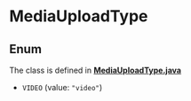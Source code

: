 

# MediaUploadType

## Enum

The class is defined in **[MediaUploadType.java](../../src/main/java/org/openapitools/model/MediaUploadType.java)**


* `VIDEO` (value: `"video"`)



